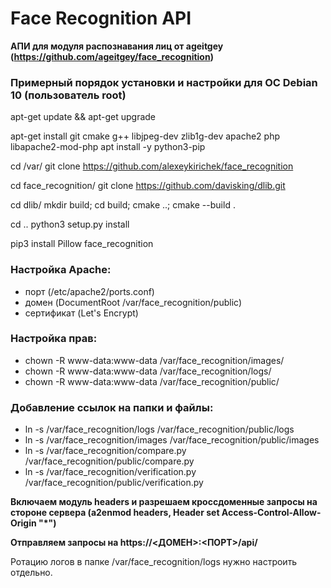 # Face Recognition API

__АПИ для модуля распознавания лиц от ageitgey (https://github.com/ageitgey/face_recognition)__


### Примерный порядок установки и настройки для ОС Debian 10 (пользователь root)

apt-get update && apt-get upgrade

apt-get install git cmake g++ libjpeg-dev zlib1g-dev apache2 php libapache2-mod-php
apt install -y python3-pip

cd /var/
git clone https://github.com/alexeykirichek/face_recognition

cd face_recognition/
git clone https://github.com/davisking/dlib.git

cd dlib/
mkdir build; cd build; cmake ..; cmake --build .

cd ..
python3 setup.py install

pip3 install Pillow face_recognition

### Настройка Apache:
- порт (/etc/apache2/ports.conf)
- домен (DocumentRoot /var/face_recognition/public)
- сертификат (Let's Encrypt)

### Настройка прав:
- chown -R www-data:www-data /var/face_recognition/images/
- chown -R www-data:www-data /var/face_recognition/logs/
- chown -R www-data:www-data /var/face_recognition/public/

### Добавление ссылок на папки и файлы:
- ln -s /var/face_recognition/logs /var/face_recognition/public/logs
- ln -s /var/face_recognition/images /var/face_recognition/public/images
- ln -s /var/face_recognition/compare.py /var/face_recognition/public/compare.py
- ln -s /var/face_recognition/verification.py /var/face_recognition/public/verification.py

__Включаем модуль headers и разрешаем кроссдоменные запросы на стороне сервера (a2enmod headers, Header set Access-Control-Allow-Origin "*")__

__Отправляем запросы на https://<ДОМЕН>:<ПОРТ>/api/__

Ротацию логов в папке /var/face_recognition/logs нужно настроить отдельно.
